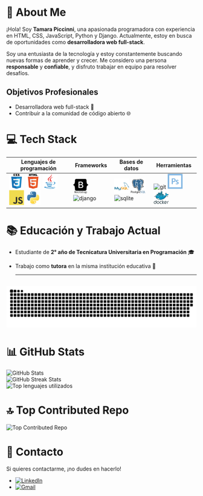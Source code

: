 # 💫 About Me

¡Hola! Soy **Tamara Piccinni**, una apasionada programadora con experiencia en HTML, CSS, JavaScript, Python y Django. Actualmente, estoy en busca de oportunidades como **desarrolladora web full-stack**.

Soy una entusiasta de la tecnología y estoy constantemente buscando nuevas formas de aprender y crecer. Me considero una persona **responsable** y **confiable**, y disfruto trabajar en equipo para resolver desafíos.

## Objetivos Profesionales

* Desarrolladora web full-stack 🚀
* Contribuir a la comunidad de código abierto 🌐


# 💻 Tech Stack

| Lenguajes de programación | Frameworks | Bases de datos | Herramientas |
|--------------------------|------------|---------------|-------------|
| <img src="https://raw.githubusercontent.com/devicons/devicon/master/icons/css3/css3-original-wordmark.svg" alt="css3" width="40" height="40"/> <img src="https://raw.githubusercontent.com/devicons/devicon/master/icons/html5/html5-original-wordmark.svg" alt="html5" width="40" height="40"/> <img src="https://raw.githubusercontent.com/devicons/devicon/master/icons/java/java-original.svg" alt="java" width="40" height="40"/> <img src="https://raw.githubusercontent.com/devicons/devicon/master/icons/javascript/javascript-original.svg" alt="javascript" width="40" height="40"/> <img src="https://raw.githubusercontent.com/devicons/devicon/master/icons/python/python-original.svg" alt="python" width="40" height="40"/> | <img src="https://raw.githubusercontent.com/devicons/devicon/master/icons/bootstrap/bootstrap-plain-wordmark.svg" alt="bootstrap" width="40" height="40"/> <img src="https://cdn.worldvectorlogo.com/logos/django.svg" alt="django" width="40" height="40"/> | <img src="https://raw.githubusercontent.com/devicons/devicon/master/icons/mysql/mysql-original-wordmark.svg" alt="mysql" width="40" height="40"/> <img src="https://raw.githubusercontent.com/devicons/devicon/master/icons/postgresql/postgresql-original-wordmark.svg" alt="postgresql" width="40" height="40"/> <img src="https://www.vectorlogo.zone/logos/sqlite/sqlite-icon.svg" alt="sqlite" width="40" height="40"/> | <img src="https://www.vectorlogo.zone/logos/git-scm/git-scm-icon.svg" alt="git" width="40" height="40"/> <img src="https://raw.githubusercontent.com/devicons/devicon/master/icons/photoshop/photoshop-line.svg" alt="photoshop" width="40" height="40"/> <img src="https://raw.githubusercontent.com/devicons/devicon/master/icons/docker/docker-original-wordmark.svg" alt="docker" width="40" height="40"/> |

# 📚 Educación y Trabajo Actual

* Estudiante de **2° año de Tecnicatura Universitaria en Programación** 🎓
* Trabajo como **tutora** en la misma institución educativa 📖

  ---
![Snake animation](https://github.com/TamaraPiccinni/TamaraPiccinni/blob/output/github-contribution-grid-snake-dark.svg)
--- 

# 📊 GitHub Stats

![GitHub Stats](https://github-readme-stats.vercel.app/api?username=TamaraPiccinni&theme=dark&hide_border=false&include_all_commits=false&count_private=false)<br/>
![GitHub Streak Stats](https://github-readme-streak-stats.herokuapp.com/?user=TamaraPiccinni&theme=dark&hide_border=false)<br/>
![Top lenguajes utilizados](https://github-readme-stats.vercel.app/api/top-langs/?username=TamaraPiccinni&theme=dark&hide_border=false&include_all_commits=false&count_private=false&layout=compact)

# 🔝 Top Contributed Repo

![Top Contributed Repo](https://github-contributor-stats.vercel.app/api?username=TamaraPiccinni&limit=5&theme=dark&combine_all_yearly_contributions=true)

# 📧 Contacto

Si quieres contactarme, ¡no dudes en hacerlo!

* [<img src="https://img.icons8.com/color/48/000000/linkedin.png" alt="LinkedIn" width="30" height="30"/>](https://www.linkedin.com/in/tamara-piccinni/)
* [<img src="https://img.icons8.com/color/48/000000/gmail-new.png" alt="Gmail" width="30" height="30"/>](mailto:tamarapiccinni@gmail.com)






